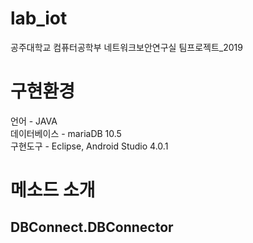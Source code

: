 # lab_iot
공주대학교 컴퓨터공학부 네트워크보안연구실 팀프로젝트_2019

# 구현환경
언어 - JAVA  
데이터베이스 - mariaDB 10.5  
구현도구 - Eclipse, Android Studio 4.0.1  

# 메소드 소개
## DBConnect.DBConnector
